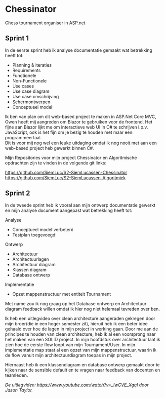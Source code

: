 # Chessinator
Chess tournament organiser in ASP.net

## Sprint 1
In de eerste sprint heb ik analyse documentatie gemaakt wat betrekking heeft tot:
- Planning & iteraties
- Requirements
 - Functionele
 - Non-Functionele
- Use cases
 - Use case diagram
 - Use case omschrijving
- Schermontwerpen
- Conceptueel model

Ik ben van plan om dit web-based project te maken in ASP.Net Core MVC, Owen heeft mij aangreden om Blazor te gebruiken voor de frontend.
Het fijne aan Blazor lijkt me om interactieve web UI in C# te schrijven i.p.v. JavaScript, ook is het fijn om je bezig te houden met maar een programmeertaal.  
Dit is voor mij nog wel een leuke uitdaging omdat ik nog nooit met aan een web-based project heb gewerkt binnen C#. 

Mijn Repositories voor mijn project Chessinator en Algoritmische opdrachten 
zijn te vinden in de volgende git links:

https://github.com/SiemLuc/S2-SiemLucassen-Chessinator
https://github.com/SiemLuc/S2-SiemLucassen-Algoritmiek

## Sprint 2

In de tweede sprint heb ik vooral aan mijn ontwerp documentatie gewerkt en mijn analyse document aangepast wat betrekking heeft tot:

Analyse
- Conceptueel model verbeterd
- Testplan toegevoegd

Ontwerp
- Architectuur
 - Architectuurlagen
 - Architectuur diagram
- Klassen diagram
- Database ontwerp

Implementatie
- Opzet mappenstructuur met entiteit Tournament

Met name zou ik nog graag op het Database ontwerp en Architectuur diagram feedback willen omdat ik hier nog niet helemaal tevreden over ben.

Ik heb een uitlegvideo over clean architecture aangeraden gekregen door mijn broer(die in een hoger semester zit), hieruit heb ik een beter idee gehaald over hoe de lagen in mijn project in werking gaan. 
Door me aan de principes te houden van clean architecture, heb ik al een voorsprong naar het maken van een SOLID project.
In mijn hoofdstuk over architectuur laat ik zien hoe de eerste flow loopt van mijn Tournament/User. 
In mijn implementatie map staat al een opzet van mijn mappenstructuur, waarin ik de flow vanuit mijn architectuurdiagram toepas in mijn project.

Hiernaast heb ik een klassendiagram en database ontwerp gemaakt door te kijken naar de sensible default en te vragen naar feedback van docenten en teamleden.

_De uitlegvideo: https://www.youtube.com/watch?v=_lwCVE_XgqI door Jason Taylor._ 

